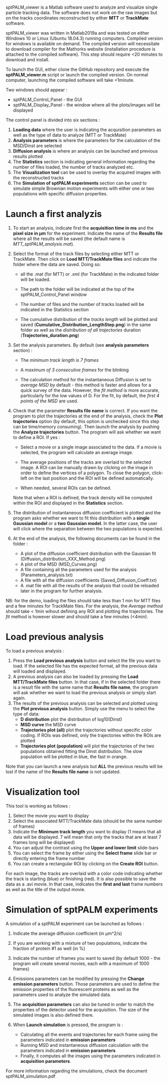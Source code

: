 sptPALM_viewer is a Matlab software used to analyze and visualize single particle tracking data. The software does not work on the raw images but on the tracks coordinates reconstructed by either **MTT** or **TrackMate** software. 

sptPALM_viewer was written in Matlab2019a and was tested on either Windows 10 or Linux (Ubuntu 18.04.3) running computers. Compiled version for windows is available on demand. The compiled version will necessitate to download compiler for the Mathorks website (installation procedure is attached to the compiled software). This step should require <20 minutes to download and install. 

To launch the GUI, either clone the GitHub repository and execute the **sptPALM_viewer.m** script or launch the compiled version. On normal computer, launching the compiled software will take <1minute. 

Two windows should appear :

- sptPALM_Control_Panel - the GUI
- sptPALM_Display_Panel - the window where all the plots/images will be displayed

The control panel is divided into six sections :

1. **Loading data** where the user is indicating the acquisition parameters as well as the type of data to analyze (MTT or TrackMate) 
2. **Analysis parameters** is where the parameters for the calculation of the MSD/Dinst are selected
3. **Diffusion analysis** is where an analysis can be launched and previous results plotted
4. The **Statistics** section is indicating general information regarding the number of files loaded, the number of tracks analyzed etc.
5. The **Visualization tool** can be used to overlay the acquired images with the reconstructed tracks
6. The **Simulation of sptPALM experiments** section can be used to simulate simple Brownian motion experiments with either one or two populations with specific diffusion properties. 

# Launch a first analyzis

1. To start an analysis, indicate first the **acquisition time in ms** and the **pixel size in µm** for the experiment. Indicate the name of the **Results file** where all the results will be saved (the default name is *MTT_sptPALM_analysis.mat*). 

   

2. Select the format of the track files by selecting either MTT or TrackMate. Then click on **Load MTT/TrackMate files** and indicate the folder where the data are saved. Doing so:
   - all the .mat (for MTT) or .xml (for TrackMate) in the indicated folder will be loaded. 

   - The path to the folder will be indicated at the top of the sptPALM_Control_Panel window

   - The number of files and the number of tracks loaded will be indicated in the Statistics section

   - The cumulative distribution of the *tracks length* will be plotted and saved (**Cumulative_Distribution_LengthStep.png**) in the same folder as well as the *distribution of all trajectories* duration (**Trajectories_duration.png**)

     

3. Set the analysis parameters. By default (see **analysis parameters** section) :
   - The *minimum track length is 7 frames*

   - A *maximum of 3 consecutive frames* for the blinking

   - The calculation method for the instantaneous Diffusion is set to *average MSD* by default - this method is faster and allows for a quick survey of the data. However, the *fit method* is more accurate, particularly for the low values of D. For the fit, by default, the *first 4 points of the MSD* are used.

     

4. Check that the parameter **Results file name** is correct. If you want the program to plot the trajectories at the end of the analysis, check the **Plot trajectories** option (by default, this option is unchecked since this step can be time/memory consuming). Then launch the analysis by pushing the **Analyze trajectories** button. The program will ask whether we want to define a ROI. If yes :

   - Select a movie or a single image associated to the data. If a movie is selected, the program will calculate an average image.

   - The average positions of the tracks are overlaid to the selected image. A ROI can be manually drawn by clicking on the image in order to define the vertices of a polygon. To close the polygon, click-left on the last position and the ROI will be defined automatically.

   - When needed, several ROIs can be defined. 

     

   Note that when a ROI is defined, the track density will be computed within the ROI and displayed in the **Statistics** section. 

   

5. The distribution of instantaneous diffusion coefficient is plotted and the program asks whether we want to fit this distribution with a **single Gaussian model** or a **two Gaussian model**. In the latter case, the user will click where the separation between the two populations is expected. 

   

6. At the end of the analysis, the following documents can be found in the folder :

   - A plot of the diffusion coefficient distribution with the Gaussian fit (Diffusion_distribution_XXX_Method.png)
   - A plot of the MSD (MSD_Curves.png)
   - A file containing all the parameters used for the analysis (Parameters_analysis.txt)
   - A file with all the diffusion coefficients (Saved_Diffusion_Coeff.txt)
   - A .mat file with all the results of the analysis that could be reloaded later in the program for further analysis.



NB: for the demo, loading the files should take less than 1 min for MTT files and a few minutes for TrackMate files. For the analysis, the *Average method* should take < 1min wihout defining any ROI and plotting the trajectories. The *fit* method is however slower and should take a few minutes (<4min). 

# Load previous analysis

To load a previous analysis :

1. Press the **Load previous analysis** button and select the file you want to load. If the selected file has the expected format, all the previous data will loaded and displayed. 
2. A previous analysis can also be loaded by pressing the **Load MTT/TrackMate files** button. In that case, if in the selected folder there is a result file with the same name that **Results file name**, the program will ask whether we want to load the previous analysis or simply start again.
3. The results of the previous analysis can be selected and plotted using the **Plot previous analysis** button. Simply use the menu to select the type of data:
   - **D distribution** plot the distribution of log10(Dinst)
   - **MSD curve** the MSD curve
   - **Trajectories plot (all)** plot the trajectories without specific color coding. If ROIs was defined, only the trajectories within the ROIs are plotted 
   - **Trajectories plot (population)** will plot the trajectories of the two populations obtained fitting the Dinst distribution. The slow population will be plotted in blue, the fast in orange. 

Note that you can launch a new analysis but **ALL** the previous results will be lost if the name of the **Results file name** is not updated. 

# Visualization tool

This tool is working as follows :

1. Select the movie you want to display
2. Select the associated MTT/TrackMate data (should be the same number of frames)
3. Indicate the **Minimum track length** you want to display (1 means that all data will be displayed. 7 will mean that only the tracks that are at least 7 frames long will be displayed)
4. You can adjust the contrast using the **Upper and lower limit** slide-bars
5. You can select the frame by either using the **Select frame** slide bar or directly entering the frame number
6. You can create a rectangular ROI by clicking on the **Create ROI** button.

For each image, the tracks are overlaid with a color code indicating whether the track is starting (blue) or finishing (red). It is also possible to save the data as a .avi movie. In that case, indicates the **first and last** frame numbers as well as the title of the output movie. 

# Simulation of sptPALM experiments

A simulation of a sptPALM experiment can be launched as follows :

1. Indicate the average diffusion coefficient (in µm^2/s)

2. If you are working with a mixture of two populations, indicate the fraction of protein #1 as well (in %)

3. Indicate the number of frames you want to saved (by default 1000 - the program will create several movies, each with a maximum of 1000 frames)

4. Emissions parameters can be modified by pressing the **Change emission parameters** button. Those parameters are used to define the emission properties of the fluorescent proteins as well as the parameters used to analyze the simulated data. 

5. The **acquisition parameters** can also be tuned in order to match the properties of the detector used for the acquisition. The size of the simulated images is also defined there.

6. When **Launch simulation** is pressed, the program is :

   - Calculating all the events and trajectories for each frame using the parameters indicated in **emission parameters**
   - Running MSD and instantaneous diffusion calculation with the parameters indicated in **emission parameters**
   - Finally, it computes all the images using the parameters indicated in **acquisition parameters**.

   

For more information regarding the simulations, check the document sptPALM_simulation.pdf
